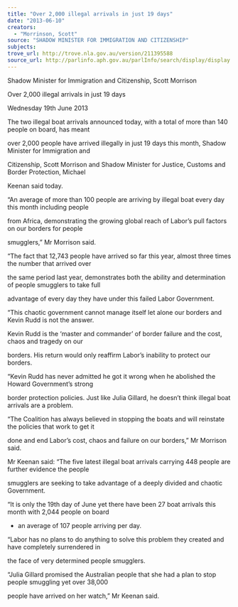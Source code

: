 ```yaml
---
title: "Over 2,000 illegal arrivals in just 19 days"
date: "2013-06-10"
creators:
  - "Morrinson, Scott"
source: "SHADOW MINISTER FOR IMMIGRATION AND CITIZENSHIP"
subjects:
trove_url: http://trove.nla.gov.au/version/211395588
source_url: http://parlinfo.aph.gov.au/parlInfo/search/display/display.w3p;query=Id%3A%22media/pressrel/2533871%22
---
```


 Shadow Minister for Immigration and Citizenship, Scott Morrison 

 Over 2,000 illegal arrivals in just 19 days 

 Wednesday 19th June 2013 

 The two illegal boat arrivals announced today, with a total of more than 140 people on board, has meant 

 over 2,000 people have arrived illegally in just 19 days this month, Shadow Minister for Immigration and 

 Citizenship, Scott Morrison and Shadow Minister for Justice, Customs and Border Protection, Michael 

 Keenan said today. 

 “An average of more than 100 people are arriving by illegal boat every day this month including people 

 from Africa, demonstrating the growing global reach of Labor’s pull factors on our borders for people 

 smugglers,” Mr Morrison said. 

 “The fact that 12,743 people have arrived so far this year, almost three times the number that arrived over 

 the same period last year, demonstrates both the ability and determination of people smugglers to take full 

 advantage of every day they have under this failed Labor Government. 

 “This chaotic government cannot manage itself let alone our borders and Kevin Rudd is not the answer. 

 Kevin Rudd is the ‘master and commander’ of border failure and the cost, chaos and tragedy on our 

 borders. His return would only reaffirm Labor’s inability to protect our borders. 

 “Kevin Rudd has never admitted he got it wrong when he abolished the Howard Government’s strong 

 border protection policies. Just like Julia Gillard, he doesn’t think illegal boat arrivals are a problem. 

 “The Coalition has always believed in stopping the boats and will reinstate the policies that work to get it 

 done and end Labor’s cost, chaos and failure on our borders,” Mr Morrison said. 

 Mr Keenan said: “The five latest illegal boat arrivals carrying 448 people are further evidence the people 

 smugglers are seeking to take advantage of a deeply divided and chaotic Government. 

 “It is only the 19th day of June yet there have been 27 boat arrivals this month with 2,044 people on board 

 - an average of 107 people arriving per day. 

 “Labor has no plans to do anything to solve this problem they created and have completely surrendered in 

 the face of very determined people smugglers. 

 “Julia Gillard promised the Australian people that she had a plan to stop people smuggling yet over 38,000 

 people have arrived on her watch,” Mr Keenan said. 

